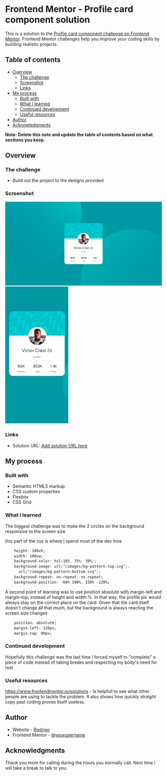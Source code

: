 # Frontend Mentor - Profile card component solution

This is a solution to the [Profile card component challenge on Frontend Mentor](https://www.frontendmentor.io/challenges/profile-card-component-cfArpWshJ). Frontend Mentor challenges help you improve your coding skills by building realistic projects. 

## Table of contents

- [Overview](#overview)
  - [The challenge](#the-challenge)
  - [Screenshot](#screenshot)
  - [Links](#links)
- [My process](#my-process)
  - [Built with](#built-with)
  - [What I learned](#what-i-learned)
  - [Continued development](#continued-development)
  - [Useful resources](#useful-resources)
- [Author](#author)
- [Acknowledgments](#acknowledgments)

**Note: Delete this note and update the table of contents based on what sections you keep.**

## Overview

### The challenge

- Build out the project to the designs provided

### Screenshot

![](./images/desktop.png)
![](./images/mobile.png)


### Links

- Solution URL: [Add solution URL here](https://gelatodigital.com/portfolio)

## My process

### Built with

- Semantic HTML5 markup
- CSS custom properties
- Flexbox
- CSS Grid


### What I learned

The biggest challenge was to make the 2 circles on the background responsive to the screen size

this part of the css is where I spend most of the dev time
```css
    height: 100vh;
    width: 100vw;
    background-color: hsl(185, 75%, 39%);
    background-image: url("/images/bg-pattern-top.svg"),
      url("/images/bg-pattern-bottom.svg");
    background-repeat: no-repeat, no-repeat;
    background-position: -60% 190%, 150% -120%;
```

A second point of learning was to use position absolute with margin-left and margin-top, instead of height and width %. In that way, the profile pic would always stay on the correct place on the card. Given that the card itself doesn't change all that much, but the background is always reacting the screen size changes
```css
    position: absolute;
    margin-left: 120px; 
    margin-top: 90px;
```


### Continued development

Hopefully this challenge was the last time I forced myself to "complete" a piece of code instead of taking breaks and respecting my body's need for rest

### Useful resources

https://www.frontendmentor.io/solutions - Is helpfull to see what other people are using to tackle the problem. It also shows how quickly straight copy past coding proves itself useless.

## Author

- Website - [Rodrigo](https://gelatodigital.com)
- Frontend Mentor - [@yourusername](https://www.frontendmentor.io/profile/Rod-Barbosa)


## Acknowledgments

Thank you mom for calling during the hours you normally call. Next time I will take a break to talk to you.
